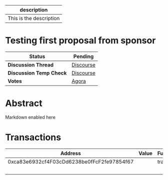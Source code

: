 | description             |
| ----------------------- |
| This is the description |

# Testing first proposal from sponsor


  | **Status**            | Pending                                                                                                                                      |
  | --------------------- | ------------------------------------------------------------------------------------------------------------------------------------------- |
  | **Discussion Thread** |  [Discourse](https://discuss.ens.org)                                                                                              |
  | **Discussion Temp Check** |  [Discourse](https://discuss.ens.org)                                                                                              |
  | **Votes**             | [Agora](https://agora.ensdao.org/proposals/1)                                                                                                                                     |
  

# Abstract 
 Markdown enabled here

# Transactions 
 | Address                                    | Value | Function | Argument | Value |
| ------------------------------------------ | ----- | -------- | -------- | ----- |
| 0xca83e6932cf4F03cDd6238be0fFcF2fe97854f67 |       | transfer | to       | News  |
|                                            |       |          | amount   | 0     |







